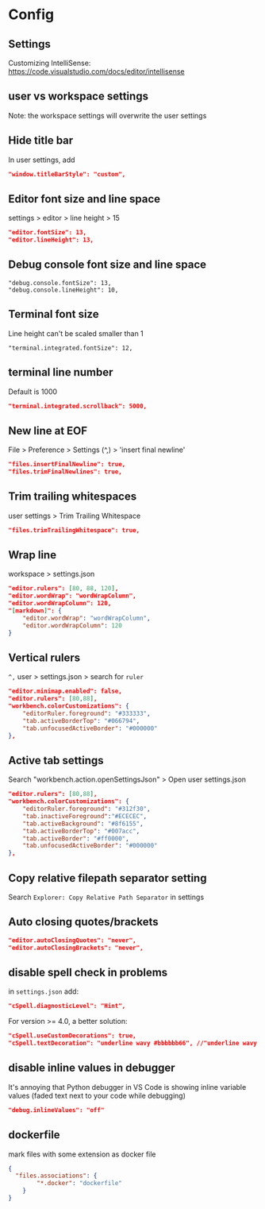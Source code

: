 # Config

## Settings
Customizing IntelliSense:
https://code.visualstudio.com/docs/editor/intellisense

## user vs workspace settings
Note: the workspace settings will overwrite the user settings

## Hide title bar
In user settings, add
```json
"window.titleBarStyle": "custom",
```

## Editor font size and line space
settings > editor > line height > 15
```json
"editor.fontSize": 13,
"editor.lineHeight": 13,
```

## Debug console font size and line space
```
"debug.console.fontSize": 13,
"debug.console.lineHeight": 10,
```

## Terminal font size
Line height can't be scaled smaller than 1
```
"terminal.integrated.fontSize": 12,
```

## terminal line number
Default is 1000
```json
"terminal.integrated.scrollback": 5000,
```

## New line at EOF
File > Preference > Settings (^,) > 'insert final newline'
```json
"files.insertFinalNewline": true,
"files.trimFinalNewlines": true,
```

## Trim trailing whitespaces
user settings > Trim Trailing Whitespace
```json
"files.trimTrailingWhitespace": true,
```

## Wrap line
workspace > settings.json
```json
"editor.rulers": [80, 88, 120],
"editor.wordWrap": "wordWrapColumn",
"editor.wordWrapColumn": 120,
"[markdown]": {
    "editor.wordWrap": "wordWrapColumn",
    "editor.wordWrapColumn": 120
}
```

## Vertical rulers
`^,` user > settings.json > search for `ruler`
```json
"editor.minimap.enabled": false,
"editor.rulers": [80,88],
"workbench.colorCustomizations": {
    "editorRuler.foreground": "#333333",
    "tab.activeBorderTop": "#066794",
    "tab.unfocusedActiveBorder": "#000000"
},
```

## Active tab settings
Search "workbench.action.openSettingsJson" > Open user settings.json
```json
"editor.rulers": [80,88],
"workbench.colorCustomizations": {
    "editorRuler.foreground": "#312f30",
    "tab.inactiveForeground":"#ECECEC",
    "tab.activeBackground": "#8f6155",
    "tab.activeBorderTop": "#007acc",
    "tab.activeBorder": "#ff0000",
    "tab.unfocusedActiveBorder": "#000000"
},
```

## Copy relative filepath separator setting
Search `Explorer: Copy Relative Path Separator` in settings

## Auto closing quotes/brackets
```json
"editor.autoClosingQuotes": "never",
"editor.autoClosingBrackets": "never",
```    

## disable spell check in problems
in `settings.json` add:
```json
"cSpell.diagnosticLevel": "Hint",
```
For version >= 4.0, a better solution:
```json
"cSpell.useCustomDecorations": true,
"cSpell.textDecoration": "underline wavy #bbbbbb66", //"underline wavy #fc9867 auto", //
```

## disable inline values in debugger
It's annoying that Python debugger in VS Code is showing inline variable values (faded text next to your code while debugging)
```json
"debug.inlineValues": "off"
```

## dockerfile
mark files with some extension as docker file
```json
{
  "files.associations": {
        "*.docker": "dockerfile"
    }
}
```

